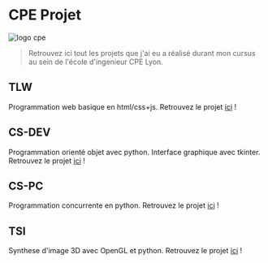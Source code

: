 
# CPE Projet

![logo cpe](https://www.cpe.fr/wp-content/themes/acti-main/img/logo-cpe-bleu.svg)


> Retrouvez ici tout les projets que j'ai eu a réalisé durant mon cursus au sein de l'école d'ingenieur CPE Lyon.

## TLW
Programmation web basique en html/css+js.
Retrouvez le projet [ici](TLW/) !

## CS-DEV
Programmation orienté objet avec python. Interface graphique avec tkinter. 
Retrouvez le projet [ici](CS-DEV/) !

## CS-PC
Programmation concurrente en python.
Retrouvez le projet [ici](CS-PC/) !

## TSI
Synthese d'image 3D avec OpenGL et python.
Retrouvez le projet [ici](TSI/) !
